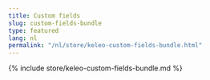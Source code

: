```yaml
---
title: Custom fields
slug: custom-fields-bundle
type: featured
lang: nl
permalink: "/nl/store/keleo-custom-fields-bundle.html"
---
```


{% include store/keleo-custom-fields-bundle.md %}
